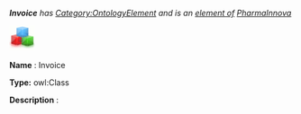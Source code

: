 ___Invoice__ 
 has
 [Category:OntologyElement](../../Category/OntologyElement "Category:OntologyElement") 
 and is an
 [element of](../../Property/ElementOf "Property:ElementOf") 
[PharmaInnova](../../Submissions/PharmaInnova "Submissions:PharmaInnova")_




  





[![Class](../images/thumb/2/27/Class.gif/45px-Class.gif)](../../Image/Class.gif "Class")


__Name__ 
 : Invoice
 



__Type:__ 
 owl:Class
 



__Description__ 
 :